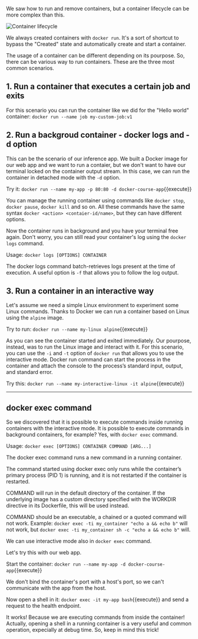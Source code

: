 We saw how to run and remove containers, but a container lifecycle can be more complex than this. 

![Container lifecycle](https://miro.medium.com/max/1129/1*vca4e-SjpzSL5H401p4LCg.png)

We always created containers with `docker run`. It's a sort of shortcut to bypass the "Created" state and automatically create and start a container. 

The usage of a container can be different depending on its pourpose. So, there can be various way to run containers. These are the three most common scenarios.

## 1. Run a container that executes a certain job and exits

For this scenario you can run the container like we did for the "Hello world" container: `docker run --name job my-custom-job:v1` 

## 2. Run a backgroud container - docker logs and -d option 

This can be the scenario of our inference app. We built a Docker image for our web app and we want to run a contaier, but we don't want to have our terminal locked on the container output stream. In this case, we can run the container in detached mode with the `-d` option.

Try it: `docker run --name my-app -p 80:80 -d docker-course-app`{{execute}}

You can manage the running container using commands like `docker stop`, `docker pause`, `docker kill` and so on.  All these commands have the same syntax `docker <action> <contaier-id/name>`, but they can have different options.

Now the container runs in background and you have your terminal free again. 
Don't worry, you can still read your container's log using the `docker logs` command.

Usage: `docker logs [OPTIONS] CONTAINER`

The docker logs command batch-retrieves logs present at the time of execution. A useful option is `-f` that allows you to follow the log output.

## 3. Run a container in an interactive way

Let's assume we need a simple Linux environment to experiment some Linux commands. Thanks to Docker we can run a container based on Linux using the `alpine` image. 

Try to run: `docker run --name my-linux alpine`{{execute}}

As you can see the container started and exited immediately. Our pourpose, instead, was to run the Linux image and interact with it. For this scenario, you can use the `-i` and `-t` option of `docker run` that allows you to use the interactive mode. Docker run command can start the process in the container and attach the console to the process’s standard input, output, and standard error.

Try this: `docker run --name my-interactive-linux -it alpine`{{execute}}

---

## docker exec command
So we discovered that it is possible to execute commands inside running containers with the interactive mode. It is possible to execute commands in background containers, for example? Yes, with `docker exec` command.

Usage: `docker exec [OPTIONS] CONTAINER COMMAND [ARG...]`

The docker exec command runs a new command in a running container.

The command started using docker exec only runs while the container’s primary process (PID 1) is running, and it is not restarted if the container is restarted.

COMMAND will run in the default directory of the container. If the underlying image has a custom directory specified with the WORKDIR directive in its Dockerfile, this will be used instead.

COMMAND should be an executable, a chained or a quoted command will not work. Example: `docker exec -ti my_container "echo a && echo b"` will not work, but `docker exec -ti my_container sh -c "echo a && echo b"` will.

We can use interactive mode also in `docker exec` command.

Let's try this with our web app.

Start the container: `docker run --name my-app -d docker-course-app`{{execute}}

We don't bind the container's port with a host's port, so we can't communicate with the app from the host. 

Now open a shell in it: `docker exec -it my-app bash`{{execute}} and send a request to the health endpoint. 

It works! Because we are executing commands from inside the container! Actually, opening a shell in a running container is a very useful and common operation, expecially at debug time. So, keep in mind this trick! 

